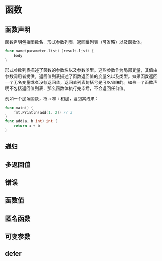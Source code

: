 # 函数

## 函数声明

函数声明包括函数名、形式参数列表、返回值列表（可省略）以及函数体。

```Go
func name(parameter-list) (result-list) {
    body
}
```

形式参数列表描述了函数的参数名以及参数类型。这些参数作为局部变量，其值由参数调用者提供。返回值列表描述了函数返回值的变量名以及类型。如果函数返回一个无名变量或者没有返回值，返回值列表的括号是可以省略的。如果一个函数声明不包括返回值列表，那么函数体执行完毕后，不会返回任何值。  

例如一个加法函数，将 `a` 和 `b` 相加，返回其结果：

```go
func main() {
    fmt.Println(add(1, 2)) // 3
}
func add(a, b int) int {
    return a + b
}
```

## 递归

## 多返回值

## 错误

## 函数值

## 匿名函数

## 可变参数

## defer

